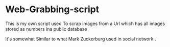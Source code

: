 # Web-Grabbing-script



 This  is my own script     used  To scrap  images  from   a Url   which has  all images  stored  as  numbers  ina  public  database   
   


It's  somewhat  Similar to what Mark  Zuckerburg  used in  social network . 
